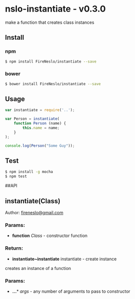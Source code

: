 nslo-instantiate - v0.3.0
===
make a function that creates class instances
## Install
### npm
```bash
$ npm install FireNeslo/instantiate --save
```
### bower
```bash
$ bower install FireNeslo/instantiate --save
```
## Usage
```js
var instantiate = require('..');

var Person = instantiate(
	function Person (name) {
		this.name = name;
	}
);

console.log(Person("Some Guy"));
```
## Test
```bash
$ npm install -g mocha
$ npm test
```
##API

<!-- Start /home/fireneslo/Dropbox/nslo/instantiate/index.js -->

## instantiate(Class)

Author: fireneslo@gmail.com

### Params: 

* **function** *Class* - constructor function

### Return:

* **instantiate~instantiate** instantiate - create instance

creates an instance of a function

### Params: 

* **...*** *args* - any number of arguments to pass to constructor

<!-- End /home/fireneslo/Dropbox/nslo/instantiate/index.js -->

